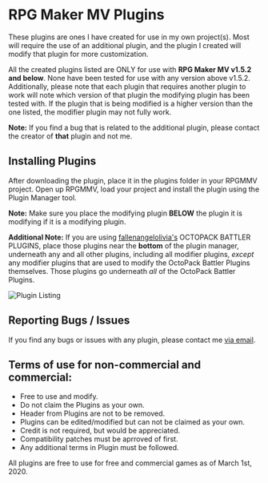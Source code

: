 # RPG Maker MV Plugins

These plugins are ones I have created for use in my own project(s). Most will require the use
of an additional plugin, and the plugin I created will modify that plugin for more customization.

All the created plugins listed are ONLY for use with **RPG Maker MV v1.5.2 and below**. None have been
tested for use with any version above v1.5.2. Additionally, please note that each plugin that requires
another plugin to work will note which version of that plugin the modifying plugin has been tested with.
If the plugin that is being modified is a higher version than the one listed, the modifier plugin may not
fully work.

**Note:** If you find a bug that is related to the additional plugin, please contact the creator
of **that** plugin and not me.


## Installing Plugins

After downloading the plugin, place it in the plugins folder in your RPGMMV project. Open up RPGMMV, load your
project and install the plugin using the Plugin Manager tool.

**Note:** Make sure you place the modifying plugin
**BELOW** the plugin it is modifying if it is a modifying plugin.

**Additional Note:** If you are using [fallenangelolivia's](https://fallenangelolivia.itch.io/) OCTOPACK BATTLER PLUGINS,
place those plugins near the **bottom** of the plugin manager, underneath any and all other plugins, including all
modifier plugins, *except* any modifier plugins that are used to modify the OctoPack Battler Plugins themselves. Those
plugins go underneath *all* of the OctoPack Battler Plugins.

![Plugin Listing](https://lh3.googleusercontent.com/HIFWJ_0fCg0vFHA-hvoQ6yklR6uLGfhmQPZrRdiVQ1FeKkgb24Km5-K5VQwNC3JO_gIstuhyePu_UxTKBmH7-cb2IDHGZo4CTRFLmn3-ZhqPdGXXGvfEeYQNJJFVcuWZqLYwk5nl_A=w2400)


## Reporting Bugs / Issues

If you find any bugs or issues with any plugin, please contact me [via email](mailto:csswebgirl@gmail.com).


## Terms of use for non-commercial and commercial:

* Free to use and modify.
* Do not claim the Plugins as your own.
* Header from Plugins are not to be removed.
* Plugins can be edited/modified but can not be claimed as your own.
* Credit is not required, but would be appreciated.
* Compatibility patches must be aprroved of first.
* Any additional terms in Plugin must be followed.

All plugins are free to use for free and commercial games as of March 1st, 2020.
